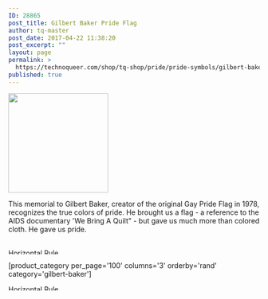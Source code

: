 ```yaml
---
ID: 28865
post_title: Gilbert Baker Pride Flag
author: tq-master
post_date: 2017-04-22 11:38:20
post_excerpt: ""
layout: page
permalink: >
  https://technoqueer.com/shop/tq-shop/pride/pride-symbols/gilbert-baker-pride-flag/
published: true
---
```

<img src="https://technoqueer.com/shop/wp-content/uploads/2017/04/btn-Gilbert-Baker-Pride-Flag-1.png" alt="" width="200" height="200" class="alignleft size-full wp-image-28866" />
<p style="text-align: left;">This memorial to Gilbert Baker, creator of the original Gay Pride Flag in 1978, recognizes the true colors of pride. He brought us a flag - a reference to the AIDS documentary 'We Bring A Quilt" - but gave us much more than colored cloth. He gave us pride.</p>
<br clear="all">


<img class="aligncenter size-full wp-image-99" src="https://technoqueer.com/shop/wp-content/uploads/2017/03/Rainbow-HR.jpg" alt="Horizontal Rule" width="800" height="11" />


[product_category per_page='100' columns='3' orderby='rand' category='gilbert-baker']

<img src="https://technoqueer.com/shop/wp-content/uploads/2017/03/Rainbow-HR.jpg" alt="Horizontal Rule" width="800" height="11" class="aligncenter size-full wp-image-99" />